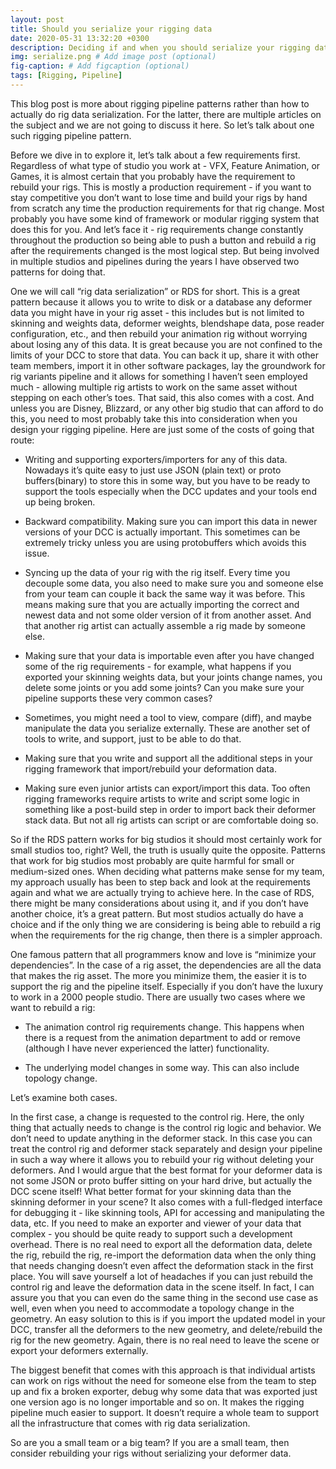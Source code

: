 ```yaml
---
layout: post
title: Should you serialize your rigging data
date: 2020-05-31 13:32:20 +0300
description: Deciding if and when you should serialize your rigging data.
img: serialize.png # Add image post (optional)
fig-caption: # Add figcaption (optional)
tags: [Rigging, Pipeline]
---
```


This blog post is more about rigging pipeline patterns rather than how to actually do rig data serialization. For the latter, there are multiple articles on the subject and we are not going to discuss it here. So let’s talk about one such rigging pipeline pattern.

Before we dive in to explore it, let’s talk about a few requirements first. Regardless of what type of studio you work at - VFX, Feature Animation, or Games, it is almost certain that you probably have the requirement to rebuild your rigs. This is mostly a production requirement - if you want to stay competitive you don’t want to lose time and build your rigs by hand from scratch any time the production requirements for that rig change. Most probably you have some kind of framework or modular rigging system that does this for you. And let’s face it - rig requirements change constantly throughout the production so being able to push a button and rebuild a rig after the requirements changed is the most logical step. But being involved in multiple studios and pipelines during the years I have observed two patterns for doing that.

One we will call “rig data serialization” or RDS for short. This is a great pattern because it allows you to write to disk or a database any deformer data you might have in your rig asset - this includes but is not limited to skinning and weights data, deformer weights, blendshape data, pose reader configuration, etc.,  and then rebuild your animation rig without worrying about losing any of this data.  It is great because you are not confined to the limits of your DCC to store that data. You can back it up, share it with other team members, import it in other software packages, lay the groundwork for rig variants pipeline and it allows for something I haven’t seen employed much - allowing multiple rig artists to work on the same asset without stepping on each other’s toes. That said, this also comes with a cost. And unless you are Disney, Blizzard, or any other big studio that can afford to do this, you need to most probably take this into consideration when you design your rigging pipeline. Here are just some of the costs of going that route:

* Writing and supporting exporters/importers for any of this data. Nowadays it’s quite easy to just use JSON (plain text) or proto buffers(binary)  to store this in some way, but you have to be ready to support the tools especially when the DCC updates and your tools end up being broken.

* Backward compatibility. Making sure you can import this data in newer versions of your DCC is actually important. This sometimes can be extremely tricky unless you are using protobuffers which avoids this issue. 

* Syncing up the data of your rig with the rig itself. Every time you decouple some data, you also need to make sure you and someone else from your team can couple it back the same way it was before. This means making sure that you are actually importing the correct and newest data and not some older version of it from another asset. And that another rig artist can actually assemble a rig made by someone else.

* Making sure that your data is importable even after you have changed some of the rig requirements - for example, what happens if you exported your skinning weights data, but your joints change names, you delete some joints or you add some joints? Can you make sure your pipeline supports these very common cases?

* Sometimes, you might need a tool to view, compare (diff), and maybe manipulate the data you serialize externally. These are another set of tools to write, and support, just to be able to do that.

* Making sure that you write and support all the additional steps in your rigging framework that import/rebuild your deformation data. 

* Making sure even junior artists can export/import this data. Too often rigging frameworks require artists to write and script some logic in something like a post-build step in order to import back their deformer stack data. But not all rig artists can script or are comfortable doing so.


So if the RDS pattern works for big studios it should most certainly work for small studios too, right? Well, the truth is usually quite the opposite. Patterns that work for big studios most probably are quite harmful for small or medium-sized ones. When deciding what patterns make sense for my team, my approach usually has been to step back and look at the requirements again and what we are actually trying to achieve here. In the case of RDS, there might be many considerations about using it, and if you don’t have another choice, it’s a great pattern. But most studios actually do have a choice and if the only thing we are considering is being able to rebuild a rig when the requirements for the rig change, then there is a simpler approach.

One famous pattern that all programmers know and love is “minimize your dependencies”. In the case of a rig asset, the dependencies are all the data that makes the rig asset. The more you minimize them, the easier it is to support the rig and the pipeline itself. Especially if you don’t have the luxury to work in a 2000 people studio. There are usually two cases where we want to rebuild a rig:

* The animation control rig requirements change. This happens when there is a request from the animation department to add or remove (although I have never experienced the latter) functionality.

* The underlying model changes in some way. This can also include topology change.

Let’s examine both cases. 

In the first case, a change is requested to the control rig. Here, the only thing that actually needs to change is the control rig logic and behavior. We don’t need to update anything in the deformer stack. In this case you can treat the control rig and deformer stack separately and design your pipeline in such a way where it allows you to rebuild your rig without deleting your deformers. And I would argue that the best format for your deformer data is not some JSON or proto buffer sitting on your hard drive, but actually the DCC scene itself! What better format for your skinning data than the skinning deformer in your scene? It also comes with a full-fledged interface for debugging it - like skinning tools, API for accessing and manipulating the data, etc. If you need to make an exporter and viewer of your data that complex - you should be quite ready to support such a development overhead. There is no real need to export all the deformation data, delete the rig, rebuild the rig, re-import the deformation data when the only thing that needs changing doesn’t even affect the deformation stack in the first place. You will save yourself a lot of headaches if you can just rebuild the control rig and leave the deformation data in the scene itself. In fact, I can assure you that you can even do the same thing in the second use case as well, even when you need to accommodate a topology change in the geometry. An easy solution to this is if you import the updated model in your DCC, transfer all the deformers to the new geometry, and delete/rebuild the rig for the new geometry. Again, there is no real need to leave the scene or export your deformers externally.

The biggest benefit that comes with this approach is that individual artists can work on rigs without the need for someone else from the team to step up and fix a broken exporter, debug why some data that was exported just one version ago is no longer importable and so on. It makes the rigging pipeline much easier to support. It doesn’t require a whole team to support all the infrastructure that comes with rig data serialization.

So are you a small team or a big team? If you are a small team, then consider rebuilding your rigs without serializing your deformer data.
